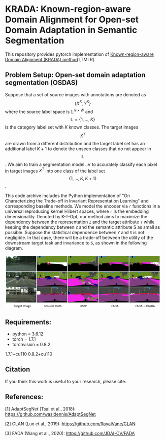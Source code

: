 
# KRADA: Known-region-aware Domain Alignment for Open-set Domain Adaptation in Semantic Segmentation
This repository provides pytorch implementation of [Known-region-aware Domain Alignment (KRADA) method](https://openreview.net/forum?id=5II12ypVQo) [TMLR].


## Problem Setup: Open-set domain adaptation segmentation (OSDAS)
Suppose that a set of source images with annotations are denoted as $$\lbrace X^S, Y^S \rbrace$$ where the source label space is $\mathbb{L}^{H\times W}$ and $$\mathbb{L}=\lbrace 1, \dots, K \rbrace$$ is the category label set with $K$ known classes. The target images $$X^T$$ are drawn from a different distribution and the target label set has an additional label $K+1$ to denote the unseen classes that do not appear in $$\mathbb{L}$$. We aim to train a segmentation model $\mathcal{M}$ to accurately classify each pixel in target images $X^T$ into one class of the label set $$\lbrace 1,\dots, K, K+1 \rbrace$$.





This code archive includes the Python implementation of "On Characterizing the Trade-off in Invariant Representation
Learning" and corresponding baseline methods. We model the encoder via `r` functions in a universal reproducing kernel
Hilbert spaces, where `r` is the embedding dimensionality. Denoted by K-T-Opt, our method aims to maximize the
dependency between the representation `Z` and the target attribute `Y` while keeping the dependency between `Z` and the
semantic attribute S as small as possible. Suppose the statistical dependence between `Y` and `S` is not negligible.
In that case, there will be a trade-off between the utility of the downstream target task and invariance to `S`,
as shown in the following diagram.

![plot](./figs/segmentation.png)




## Requirements:

- python = 3.6.12
- torch = 1.7.1
- torchvision = 0.8.2


1.7.1+cu110
0.8.2+cu110



## Citation

If you think this work is useful to your research, please cite:



## References:

[1] AdaptSegNet (Tsai et al., 2018): https://github.com/wasidennis/AdaptSegNet

[2] CLAN (Luo et al., 2019): https://github.com/RoyalVane/CLAN

[3] FADA (Wang et al., 2020): https://github.com/JDAI-CV/FADA



